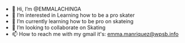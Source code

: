 - 👋 Hi, I’m @EMMALACHINGA
- 👀 I’m interested in Learning how to be a pro skater
- 🌱 I’m currently learning how to be pro on skateing
- 💞️ I’m looking to collaborate on Skating
- 📫 How to reach me with my gmail it's: emma.manriquez@wpsb.info

<!---
EMMALACHINGA/EMMALACHINGA is a ✨ special ✨ repository because its `README.md` (this file) appears on your GitHub profile.
You can click the Preview link to take a look at your changes.
--->
